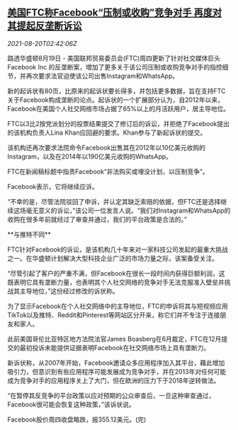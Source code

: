 <!--1629428462000-->
[美国FTC称Facebook“压制或收购”竞争对手 再度对其提起反垄断诉讼](https://cn.reuters.com/article/us-ftc-facebook-antitrust-0820-idCNKBS2FL08A)
------

<div><i>2021-08-20T02:42:06Z</i></div><p>路透华盛顿8月19日 - 美国联邦贸易委员会(FTC)周四更新了针对社交媒体巨头Facebook Inc 的反垄断案，增加了更多关于该公司压制或收购竞争对手的指控细节，并再次要求法官迫使该公司出售Instagram和WhatsApp。</p><p>新的起诉状有80页，比原来的起诉状要长得多，并包括更多数据，旨在支持FTC关于Facebook构成垄断的论点。起诉状的一个扩展部分认为，自2012年以来，Facebook在美国个人社交网络市场占据了65%以上的月活跃用户，居主导地位。</p><p>FTC以3比2按党派划分的投票结果提交了修订后的诉讼，并拒绝了Facebook提出的该机构负责人Lina Khan应回避的要求。Khan参与了新起诉状的提交。</p><p>该机构还再次要求法院命令Facebook出售其在2012年以10亿美元收购的Instagram，以及在2014年以190亿美元收购的WhatsApp。</p><p>FTC在新闻稿标题中指责Facebook“非法购买或埋没计划，以压制竞争”。</p><p>Facebook表示，它将继续应诉。</p><p>“不幸的是，尽管法院驳回了申诉，并认定其缺乏索赔的依据，但FTC还是选择继续这场毫无意义的诉讼，”该公司一位发言人说。“我们对Instagram和WhatsApp的收购在很多年前就经过了审查并通过，我们的平台政策是合法的。”</p><p>**与推特不同**</p><p>FTC针对Facebook的诉讼，是该机构几十年来对一家科技公司发起的最重大挑战之一。在华盛顿计划解决大型科技企业广泛的市场力量之际，该案备受关注。</p><p>“尽管引起了客户的严重不满，但Facebook在很长一段时间内获得巨额利润，这既表明它具有垄断力量，也表明其个人社交网络的竞争对手无法克服准入壁垒并挑战其主导地位，”这份经过修改的诉状称。</p><p>为了显示Facebook在个人社交网络中的主导地位，FTC的申诉将其与短视频应用TikTok以及推特、Reddit和Pinterest等网站区分开来，称它们并不专注于连接朋友和家人。</p><p>此前美国哥伦比亚特区地方法院法官James Boasberg在6月裁定，FTC在12月提交的最初投诉未能提供证据表明Facebook在社交网络市场上具有垄断力。</p><p>新诉状称，从2007年开始，Facebook邀请众多应用程序加入其平台，藉此增加吸引力，但意识到有些应用程序可能发展成为竞争对手，并在2013年对任何可能成为竞争对手的应用程序关上了大门，但在欧洲的压力下于2018年逆转做法。</p><p>“在暂停其反竞争的平台政策以应对预期的公众审查后，一旦这种审查通过，Facebook很可能会恢复这种政策，”该诉状说。</p><p>Facebook股价周四收盘略跌，报355.12美元。(完)</p>

